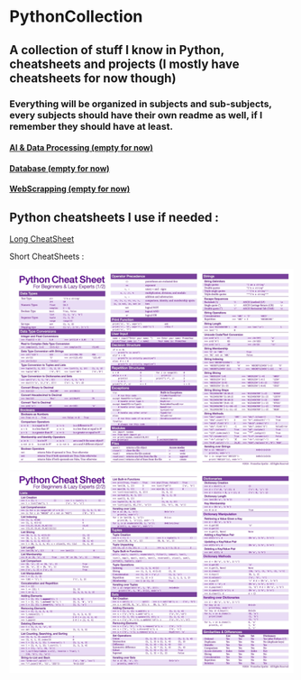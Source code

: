 # PythonCollection
## A collection of stuff I know in Python, cheatsheets and projects (I mostly have cheatsheets for now though)
### Everything will be organized in subjects and sub-subjects, every subjects should have their own readme as well, if I remember they should have at least.

#### [AI & Data Processing (empty for now)](https://github.com/DeusExAliquo/PythonCollection/blob/main/AIDataProcessing/README.md)

#### [Database (empty for now)](https://github.com/DeusExAliquo/PythonCollection/blob/main/Database/README.md)

#### [WebScrapping (empty for now)](https://github.com/DeusExAliquo/PythonCollection/blob/main/WebScrapping/README.md)

## Python cheatsheets I use if needed :

[Long CheatSheet](./PythonCheatSheetLong.pdf)

Short CheatSheets :

![image](./PythonCheatSheetShort1.png)
![image](./PythonCheatSheetShort2.png)